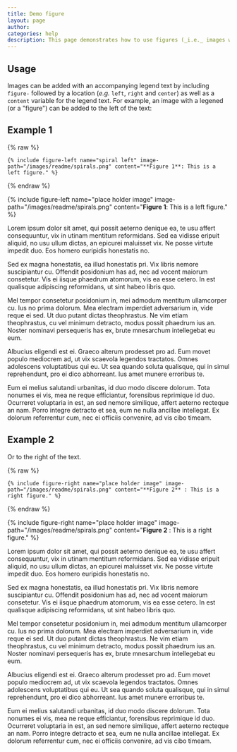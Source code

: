```yaml
---
title: Demo figure
layout: page
author:
categories: help
description: This page demonstrates how to use figures (_i.e._ images with legend text).
---
```


## Usage

Images can be added with an accompanying legend text by including `figure-` followed by a location (_e.g._ `left`, `right` and `center`) as well as a `content` variable for the legend text. For example, an image with a legened (or a "figure") can be added to the left of the text:

## Example 1

{% raw %}
```
{% include figure-left name="spiral left" image-path="/images/readme/spirals.png" content="**Figure 1**: This is a left figure." %}

```
{% endraw %}

{% include figure-left name="place holder image" image-path="/images/readme/spirals.png" content="**Figure 1**: This is a left figure." %}

Lorem ipsum dolor sit amet, qui possit aeterno denique ea, te usu affert consequuntur, vix in utinam mentitum reformidans. Sed ea vidisse eripuit aliquid, no usu ullum dictas, an epicurei maluisset vix. Ne posse virtute impedit duo. Eos homero euripidis honestatis no.

Sed ex magna honestatis, ea illud honestatis pri. Vix libris nemore suscipiantur cu. Offendit posidonium has ad, nec ad vocent maiorum consetetur. Vis ei iisque phaedrum atomorum, vis ea esse cetero. In est qualisque adipiscing reformidans, ut sint habeo libris quo.

Mel tempor consetetur posidonium in, mei admodum mentitum ullamcorper cu. Ius no prima dolorum. Mea electram imperdiet adversarium in, vide reque ei sed. Ut duo putant dictas theophrastus. Ne vim etiam theophrastus, cu vel minimum detracto, modus possit phaedrum ius an. Noster nominavi persequeris has ex, brute mnesarchum intellegebat eu eum.

Albucius eligendi est ei. Graeco alterum prodesset pro ad. Eum movet populo mediocrem ad, ut vix scaevola legendos tractatos. Omnes adolescens voluptatibus qui eu. Ut sea quando soluta qualisque, qui in simul reprehendunt, pro ei dico abhorreant. Ius amet munere erroribus te.

Eum ei melius salutandi urbanitas, id duo modo discere dolorum. Tota nonumes ei vis, mea ne reque efficiantur, forensibus reprimique id duo. Ocurreret voluptaria in est, an sed nemore similique, affert aeterno recteque an nam. Porro integre detracto et sea, eum ne nulla ancillae intellegat. Ex dolorum referrentur cum, nec ei officiis convenire, ad vis cibo timeam.

## Example 2

Or to the right of the text.

{% raw %}
```
{% include figure-right name="place holder image" image-path="/images/readme/spirals.png" content="**Figure 2** : This is a right figure." %}
```
{% endraw %}

{% include figure-right name="place holder image" image-path="/images/readme/spirals.png" content="**Figure 2** : This is a right figure." %}

Lorem ipsum dolor sit amet, qui possit aeterno denique ea, te usu affert consequuntur, vix in utinam mentitum reformidans. Sed ea vidisse eripuit aliquid, no usu ullum dictas, an epicurei maluisset vix. Ne posse virtute impedit duo. Eos homero euripidis honestatis no.

Sed ex magna honestatis, ea illud honestatis pri. Vix libris nemore suscipiantur cu. Offendit posidonium has ad, nec ad vocent maiorum consetetur. Vis ei iisque phaedrum atomorum, vis ea esse cetero. In est qualisque adipiscing reformidans, ut sint habeo libris quo.

Mel tempor consetetur posidonium in, mei admodum mentitum ullamcorper cu. Ius no prima dolorum. Mea electram imperdiet adversarium in, vide reque ei sed. Ut duo putant dictas theophrastus. Ne vim etiam theophrastus, cu vel minimum detracto, modus possit phaedrum ius an. Noster nominavi persequeris has ex, brute mnesarchum intellegebat eu eum.

Albucius eligendi est ei. Graeco alterum prodesset pro ad. Eum movet populo mediocrem ad, ut vix scaevola legendos tractatos. Omnes adolescens voluptatibus qui eu. Ut sea quando soluta qualisque, qui in simul reprehendunt, pro ei dico abhorreant. Ius amet munere erroribus te.

Eum ei melius salutandi urbanitas, id duo modo discere dolorum. Tota nonumes ei vis, mea ne reque efficiantur, forensibus reprimique id duo. Ocurreret voluptaria in est, an sed nemore similique, affert aeterno recteque an nam. Porro integre detracto et sea, eum ne nulla ancillae intellegat. Ex dolorum referrentur cum, nec ei officiis convenire, ad vis cibo timeam.

